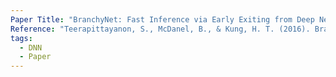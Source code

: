 ```yaml
---
Paper Title: "BranchyNet: Fast Inference via Early Exiting from Deep Neural Networks"
Reference: "Teerapittayanon, S., McDanel, B., & Kung, H. T. (2016). BranchyNet: Fast inference via early exiting from deep neural networks. 2016 23rd International Conference on Pattern Recognition (ICPR), 2464–2469. https://doi.org/10.1109/ICPR.2016.7900006"
tags:
  - DNN
  - Paper
---
```

